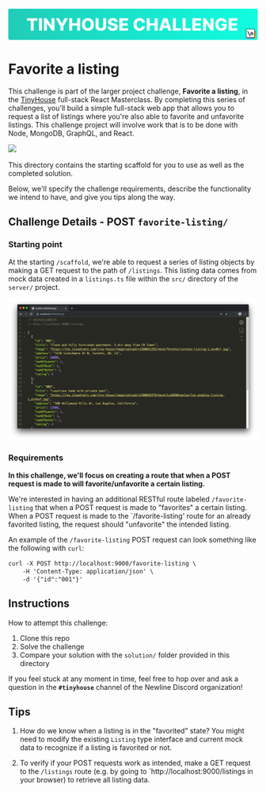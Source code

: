 ![](./assets/tinyhouse-challenge-banner.png)

# Favorite a listing

This challenge is part of the larger project challenge, **Favorite a listing**, in the [TinyHouse](https://www.newline.co/tinyhouse) full-stack React Masterclass. By completing this series of challenges, you'll build a simple full-stack web app that allows you to request a list of listings where you're also able to favorite and unfavorite listings. This challenge project will involve work that is to be done with Node, MongoDB, GraphQL, and React.

![](./assets/favoriting-listings.gif)

This directory contains the starting scaffold for you to use as well as the completed solution.

Below, we'll specify the challenge requirements, describe the functionality we intend to have, and give you tips along the way.

## Challenge Details - POST `favorite-listing/`

### Starting point

At the starting `/scaffold`, we're able to request a series of listing objects by making a GET request to the path of `/listings`. This listing data comes from mock data created in a `listings.ts` file within the `src/` directory of the `server/` project.

![`/listings`](./assets/get-listings.png)

### Requirements

**In this challenge, we'll focus on creating a route that when a POST request is made to will favorite/unfavorite a certain listing.**

We're interested in having an additional RESTful route labeled `/favorite-listing` that when a POST request is made to "favorites" a certain listing. When a POST request is made to the `/favorite-listing' route for an already favorited listing, the request should "unfavorite" the intended listing.

An example of the `/favorite-listing` POST request can look something like the following with `curl`:

```shell
curl -X POST http://localhost:9000/favorite-listing \
    -H 'Content-Type: application/json' \
    -d '{"id":"001"}'
```

## Instructions

How to attempt this challenge:

1. Clone this repo
2. Solve the challenge
3. Compare your solution with the `solution/` folder provided in this directory

If you feel stuck at any moment in time, feel free to hop over and ask a question in the **`#tinyhouse`** channel of the Newline Discord organization!

## Tips

1. How do we know when a listing is in the "favorited" state? You might need to modify the existing `Listing` type interface and current mock data to recognize if a listing is favorited or not.

2. To verify if your POST requests work as intended, make a GET request to the `/listings` route (e.g. by going to `http://localhost:9000/listings in your browser) to retrieve all listing data.
